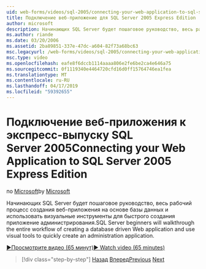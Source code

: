 ```yaml
---
uid: web-forms/videos/sql-2005/connecting-your-web-application-to-sql-server-2005-express-edition
title: Подключение веб-приложение для SQL Server 2005 Express Edition | Документация Майкрософт
author: microsoft
description: Начинающих SQL Server будет пошаговое руководство, весь рабочий процесс создания веб-приложения на основе базы данных и использовать визуальные инструменты для быстрого создания administrat...
ms.author: riande
ms.date: 03/20/2006
ms.assetid: 2ba89851-337e-47dc-a604-82f73a68bc63
msc.legacyurl: /web-forms/videos/sql-2005/connecting-your-web-application-to-sql-server-2005-express-edition
msc.type: video
ms.openlocfilehash: eafe8f6dccb1114aaaa806e2fe6be2ca4e646a75
ms.sourcegitcommit: 0f1119340e4464720cfd16d0ff15764746ea1fea
ms.translationtype: MT
ms.contentlocale: ru-RU
ms.lasthandoff: 04/17/2019
ms.locfileid: "59392655"
---
```

# <a name="connecting-your-web-application-to-sql-server-2005-express-edition"></a><span data-ttu-id="36401-103">Подключение веб-приложения к экспресс-выпуску SQL Server 2005</span><span class="sxs-lookup"><span data-stu-id="36401-103">Connecting your Web Application to SQL Server 2005 Express Edition</span></span>

<span data-ttu-id="36401-104">по [Microsoft](https://github.com/microsoft)</span><span class="sxs-lookup"><span data-stu-id="36401-104">by [Microsoft](https://github.com/microsoft)</span></span>

<span data-ttu-id="36401-105">Начинающих SQL Server будет пошаговое руководство, весь рабочий процесс создания веб-приложения на основе базы данных и использовать визуальные инструменты для быстрого создания приложение администрирования.</span><span class="sxs-lookup"><span data-stu-id="36401-105">SQL Server beginners will walkthrough the entire workflow of creating a database driven Web application and use visual tools to quickly create an administration application.</span></span>

[<span data-ttu-id="36401-106">&#9654;Просмотрите видео (65 минут)</span><span class="sxs-lookup"><span data-stu-id="36401-106">&#9654; Watch video (65 minutes)</span></span>](https://channel9.msdn.com/Blogs/ASP-NET-Site-Videos/connecting-your-web-application-to-sql-server-2005-express-edition)

> [!div class="step-by-step"]
> <span data-ttu-id="36401-107">[Назад](understanding-security-and-network-connectivity.md)
> [Вперед](using-sql-server-management-studio.md)</span><span class="sxs-lookup"><span data-stu-id="36401-107">[Previous](understanding-security-and-network-connectivity.md)
[Next](using-sql-server-management-studio.md)</span></span>
